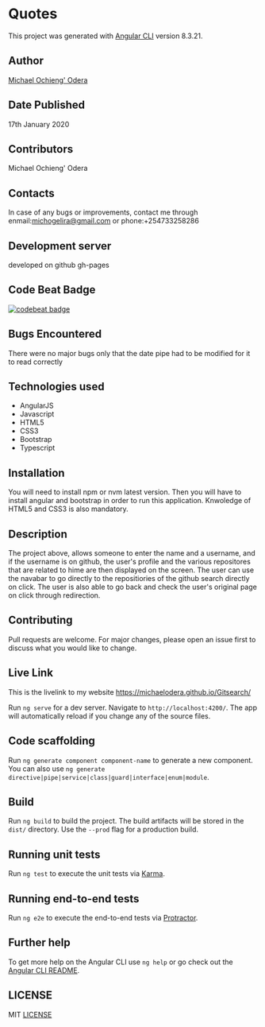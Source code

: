# Quotes

This project was generated with [Angular CLI](https://github.com/angular/angular-cli) version 8.3.21.

## Author
[Michael Ochieng' Odera](https://www.github.com/MichaelOdera)

## Date Published
17th January 2020


## Contributors
Michael Ochieng' Odera


## Contacts
In case of any bugs or improvements, contact me through enmail:michogelira@gmail.com or phone:+254733258286

## Development server
developed on github gh-pages

## Code Beat Badge
[![codebeat badge](https://codebeat.co/badges/54df35aa-1d70-40cb-8cb6-21a7570e7217)](https://codebeat.co/projects/github-com-michaelodera-gitsearch-dev)



## Bugs Encountered
There were no major bugs only that the date pipe had to be modified for it to read correctly

## Technologies used
* AngularJS
* Javascript
* HTML5
* CSS3
* Bootstrap
* Typescript


## Installation
You will need to install npm or nvm latest version. Then you will have to install angular and bootstrap in order to run this application. Knwoledge 
of HTML5 and CSS3 is also mandatory.

## Description
The project above, allows someone to enter the name and a username, and if the username is on github, the user's profile and the various repositores that are related to hime are then displayed on the screen. The user can use the navabar to go directly to the repositiories of the github search directly on click. The user is also able to go back  and check the user's original page on click through redirection.

## Contributing
Pull requests are welcome. For major changes, please open an issue first to discuss what you would like to change.



## Live Link
This is the livelink to my website https://michaelodera.github.io/Gitsearch/

Run `ng serve` for a dev server. Navigate to `http://localhost:4200/`. The app will automatically reload if you change any of the source files.

## Code scaffolding

Run `ng generate component component-name` to generate a new component. You can also use `ng generate directive|pipe|service|class|guard|interface|enum|module`.

## Build

Run `ng build` to build the project. The build artifacts will be stored in the `dist/` directory. Use the `--prod` flag for a production build.

## Running unit tests

Run `ng test` to execute the unit tests via [Karma](https://karma-runner.github.io).

## Running end-to-end tests

Run `ng e2e` to execute the end-to-end tests via [Protractor](http://www.protractortest.org/).

## Further help

To get more help on the Angular CLI use `ng help` or go check out the [Angular CLI README](https://github.com/angular/angular-cli/blob/master/README.md).

##  LICENSE
MIT [LICENSE](LICENSE)

